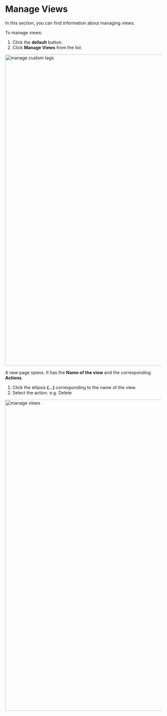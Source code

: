 # Manage Views

In this section, you can find information about managing views.  

To manage views: 

1. Click the **default** button. 
1. Click **Manage Views** from the list. 

<img src="/thehive/configure-organization/manage-users/manage_views_option.png" alt="manage custom tags" width="1000" height="1000"/>

A new page opens. It has the **Name of the view** and the corresponding **Actions**. 

1. Click the ellipsis **(...)** corresponding to the name of the view.
1. Select the action. e.g. Delete

<img src="/thehive/images/user-guides/organization/configure-organization/manage-users/manage_views.png" alt="manage views" width="1000" height="1000"/>